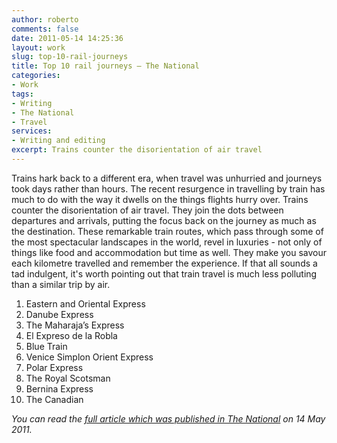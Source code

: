 ```yaml
---
author: roberto
comments: false
date: 2011-05-14 14:25:36
layout: work
slug: top-10-rail-journeys
title: Top 10 rail journeys – The National
categories:
- Work
tags:
- Writing
- The National
- Travel
services:
- Writing and editing
excerpt: Trains counter the disorientation of air travel
---
```


<span class="firstcharacter">T</span>rains hark back to a different era, when travel was unhurried and journeys took days rather than hours. The recent resurgence in travelling by train has much to do with the way it dwells on the things flights hurry over. Trains counter the disorientation of air travel. They join the dots between departures and arrivals, putting the focus back on the journey as much as the destination. These remarkable train routes, which pass through some of the most spectacular landscapes in the world, revel in luxuries - not only of things like food and accommodation but time as well. They make you savour each kilometre travelled and remember the experience. If that all sounds a tad indulgent, it's worth pointing out that train travel is much less polluting than a similar trip by air.

1. Eastern and Oriental Express
2. Danube Express
3. The Maharaja’s Express
4. El Expreso de la Robla
5. Blue Train
6. Venice Simplon Orient Express
7. Polar Express
8. The Royal Scotsman
9. Bernina Express
10. The Canadian

*You can read the [full article which was published in The National](http://www.thenational.ae/lifestyle/travel/get-the-inside-track-on-luxury-with-the-10-best-rail-journeys?pageCount=0) on 14 May 2011.*



